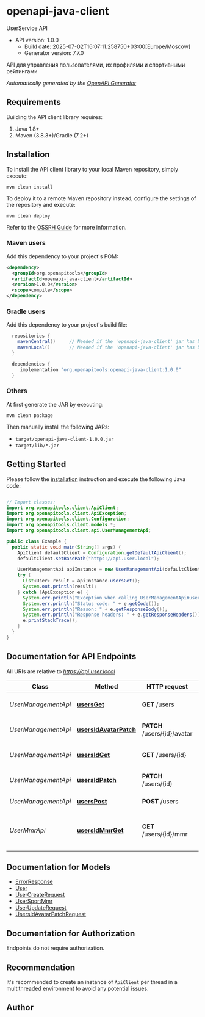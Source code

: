 # openapi-java-client

UserService API
- API version: 1.0.0
  - Build date: 2025-07-02T16:07:11.258750+03:00[Europe/Moscow]
  - Generator version: 7.7.0

API для управления пользователями, их профилями и спортивными рейтингами


*Automatically generated by the [OpenAPI Generator](https://openapi-generator.tech)*


## Requirements

Building the API client library requires:
1. Java 1.8+
2. Maven (3.8.3+)/Gradle (7.2+)

## Installation

To install the API client library to your local Maven repository, simply execute:

```shell
mvn clean install
```

To deploy it to a remote Maven repository instead, configure the settings of the repository and execute:

```shell
mvn clean deploy
```

Refer to the [OSSRH Guide](http://central.sonatype.org/pages/ossrh-guide.html) for more information.

### Maven users

Add this dependency to your project's POM:

```xml
<dependency>
  <groupId>org.openapitools</groupId>
  <artifactId>openapi-java-client</artifactId>
  <version>1.0.0</version>
  <scope>compile</scope>
</dependency>
```

### Gradle users

Add this dependency to your project's build file:

```groovy
  repositories {
    mavenCentral()     // Needed if the 'openapi-java-client' jar has been published to maven central.
    mavenLocal()       // Needed if the 'openapi-java-client' jar has been published to the local maven repo.
  }

  dependencies {
     implementation "org.openapitools:openapi-java-client:1.0.0"
  }
```

### Others

At first generate the JAR by executing:

```shell
mvn clean package
```

Then manually install the following JARs:

* `target/openapi-java-client-1.0.0.jar`
* `target/lib/*.jar`

## Getting Started

Please follow the [installation](#installation) instruction and execute the following Java code:

```java

// Import classes:
import org.openapitools.client.ApiClient;
import org.openapitools.client.ApiException;
import org.openapitools.client.Configuration;
import org.openapitools.client.models.*;
import org.openapitools.client.api.UserManagementApi;

public class Example {
  public static void main(String[] args) {
    ApiClient defaultClient = Configuration.getDefaultApiClient();
    defaultClient.setBasePath("https://api.user.local");

    UserManagementApi apiInstance = new UserManagementApi(defaultClient);
    try {
      List<User> result = apiInstance.usersGet();
      System.out.println(result);
    } catch (ApiException e) {
      System.err.println("Exception when calling UserManagementApi#usersGet");
      System.err.println("Status code: " + e.getCode());
      System.err.println("Reason: " + e.getResponseBody());
      System.err.println("Response headers: " + e.getResponseHeaders());
      e.printStackTrace();
    }
  }
}

```

## Documentation for API Endpoints

All URIs are relative to *https://api.user.local*

Class | Method | HTTP request | Description
------------ | ------------- | ------------- | -------------
*UserManagementApi* | [**usersGet**](docs/UserManagementApi.md#usersGet) | **GET** /users | Получить список пользователей
*UserManagementApi* | [**usersIdAvatarPatch**](docs/UserManagementApi.md#usersIdAvatarPatch) | **PATCH** /users/{id}/avatar | Обновить аватар пользователя
*UserManagementApi* | [**usersIdGet**](docs/UserManagementApi.md#usersIdGet) | **GET** /users/{id} | Получить пользователя по ID
*UserManagementApi* | [**usersIdPatch**](docs/UserManagementApi.md#usersIdPatch) | **PATCH** /users/{id} | Обновить профиль пользователя
*UserManagementApi* | [**usersPost**](docs/UserManagementApi.md#usersPost) | **POST** /users | Создать пользователя
*UserMmrApi* | [**usersIdMmrGet**](docs/UserMmrApi.md#usersIdMmrGet) | **GET** /users/{id}/mmr | Получить MMR пользователя по видам спорта


## Documentation for Models

 - [ErrorResponse](docs/ErrorResponse.md)
 - [User](docs/User.md)
 - [UserCreateRequest](docs/UserCreateRequest.md)
 - [UserSportMmr](docs/UserSportMmr.md)
 - [UserUpdateRequest](docs/UserUpdateRequest.md)
 - [UsersIdAvatarPatchRequest](docs/UsersIdAvatarPatchRequest.md)


<a id="documentation-for-authorization"></a>
## Documentation for Authorization

Endpoints do not require authorization.


## Recommendation

It's recommended to create an instance of `ApiClient` per thread in a multithreaded environment to avoid any potential issues.

## Author



